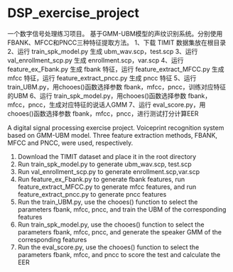 # DSP_exercise_project

一个数字信号处理练习项目。
基于GMM-UBM模型的声纹识别系统。分别使用FBANK、MFCC和PNCC三种特征提取方法。
1、下载 TIMIT 数据集放在根目录
2、运行 train_spk_model.py 生成 ubm_wav.scp，test.scp
3、运行  val_enrollment_scp.py  生成 enrollment.scp，var.scp
4、运行 feature_ex_Fbank.py 生成 fbank 特征，运行 feature_extract_MFCC.py 生成 mfcc 特征，运行 feature_extract_pncc.py 生成 pncc 特征
5、运行 train_UBM.py，用chooes()函数选择参数 fbank，mfcc，pncc，训练对应特征的UBM
6、运行 train_spk_model.py，用chooes()函数选择参数 fbank，mfcc，pncc，生成对应特征的说话人GMM
7、运行 eval_score.py，用chooes()函数选择参数 fbank，mfcc，pncc，进行测试打分计算EER

A digital signal processing exercise project.
Voiceprint recognition system based on GMM-UBM model. Three feature extraction methods, FBANK, MFCC and PNCC, were used, respectively.
1. Download the TIMIT dataset and place it in the root directory
2. Run train_spk_model.py to generate ubm_wav.scp, test.scp
3. Run val_enrollment_scp.py to generate enrollment.scp,var.scp
4. Run feature_ex_Fbank.py to generate fbank features, run feature_extract_MFCC.py to generate mfcc features, and run feature_extract_pncc.py to generate pncc features
5. Run the train_UBM.py, use the chooes() function to select the parameters fbank, mfcc, pncc, and train the UBM of the corresponding features
6. Run train_spk_model.py, use the chooes() function to select the parameters fbank, mfcc, pncc, and generate the speaker GMM of the corresponding features
7. Run the eval_score.py, use the chooes() function to select the parameters fbank, mfcc, and pncc to score the test and calculate the EER
